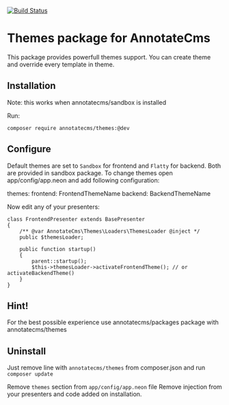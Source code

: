 [![Build Status](https://travis-ci.org/annotatecms/themes.svg)](https://travis-ci.org/annotatecms/themes)

Themes package for AnnotateCms
==============================

This package provides powerfull themes support. You can create theme and override every template in theme.

Installation
------------

Note: this works when annotatecms/sandbox is installed

Run:

    composer require annotatecms/themes:@dev

Configure
---------

Default themes are set to `Sandbox` for frontend and `Flatty` for backend. Both are provided in sandbox package. 
To change themes open app/config/app.neon and add following configuration:

  themes:
    frontend: FrontendThemeName
    backend: BackendThemeName
    
Now edit any of your presenters:

    class FrontendPresenter extends BasePresenter
    {
        /** @var AnnotateCms\Themes\Loaders\ThemesLoader @inject */
        public $themesLoader;
    
        public function startup()
        {
            parent::startup();
            $this->themesLoader->activateFrontendTheme(); // or activateBackendTheme()
        }
    }
    
Hint!
-----

For the best possible experience use annotatecms/packages package with annotatecms/themes
    
Uninstall
---------

Just remove line with `annotatecms/themes` from composer.json and run `composer update`

Remove `themes` section from `app/config/app.neon` file
Remove injection from your presenters and code added on installation.
